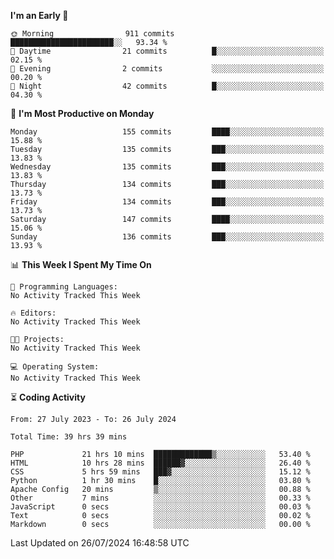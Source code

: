 
<!--START_SECTION:week-->
**I'm an Early 🐤** 

```text
🌞 Morning                911 commits         ███████████████████████░░   93.34 % 
🌆 Daytime                21 commits          █░░░░░░░░░░░░░░░░░░░░░░░░   02.15 % 
🌃 Evening                2 commits           ░░░░░░░░░░░░░░░░░░░░░░░░░   00.20 % 
🌙 Night                  42 commits          █░░░░░░░░░░░░░░░░░░░░░░░░   04.30 % 
```
📅 **I'm Most Productive on Monday** 

```text
Monday                   155 commits         ████░░░░░░░░░░░░░░░░░░░░░   15.88 % 
Tuesday                  135 commits         ███░░░░░░░░░░░░░░░░░░░░░░   13.83 % 
Wednesday                135 commits         ███░░░░░░░░░░░░░░░░░░░░░░   13.83 % 
Thursday                 134 commits         ███░░░░░░░░░░░░░░░░░░░░░░   13.73 % 
Friday                   134 commits         ███░░░░░░░░░░░░░░░░░░░░░░   13.73 % 
Saturday                 147 commits         ████░░░░░░░░░░░░░░░░░░░░░   15.06 % 
Sunday                   136 commits         ███░░░░░░░░░░░░░░░░░░░░░░   13.93 % 
```


📊 **This Week I Spent My Time On** 

```text
💬 Programming Languages: 
No Activity Tracked This Week

🔥 Editors: 
No Activity Tracked This Week

🐱‍💻 Projects: 
No Activity Tracked This Week

💻 Operating System: 
No Activity Tracked This Week
```


<!--END_SECTION:week-->

⏳ **Coding Activity**

<!--START_SECTION:alltime-->

```text
From: 27 July 2023 - To: 26 July 2024

Total Time: 39 hrs 39 mins

PHP             21 hrs 10 mins  █████████████▒░░░░░░░░░░░   53.40 %
HTML            10 hrs 28 mins  ██████▓░░░░░░░░░░░░░░░░░░   26.40 %
CSS             5 hrs 59 mins   ███▓░░░░░░░░░░░░░░░░░░░░░   15.12 %
Python          1 hr 30 mins    █░░░░░░░░░░░░░░░░░░░░░░░░   03.80 %
Apache Config   20 mins         ▒░░░░░░░░░░░░░░░░░░░░░░░░   00.88 %
Other           7 mins          ░░░░░░░░░░░░░░░░░░░░░░░░░   00.33 %
JavaScript      0 secs          ░░░░░░░░░░░░░░░░░░░░░░░░░   00.03 %
Text            0 secs          ░░░░░░░░░░░░░░░░░░░░░░░░░   00.02 %
Markdown        0 secs          ░░░░░░░░░░░░░░░░░░░░░░░░░   00.00 %
```

<!--END_SECTION:alltime-->
<!--START_SECTION:date-->

 Last Updated on 26/07/2024 16:48:58 UTC
<!--END_SECTION:date-->
